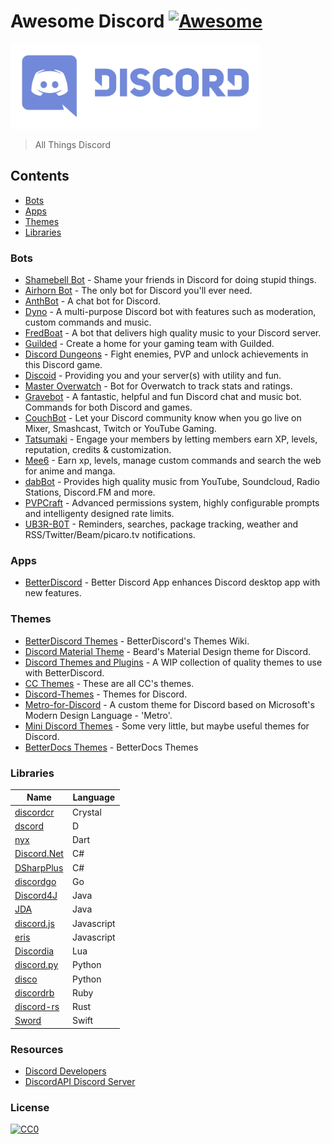 # Awesome Discord [![Awesome](https://cdn.rawgit.com/sindresorhus/awesome/d7305f38d29fed78fa85652e3a63e154dd8e8829/media/badge.svg)](https://github.com/sindresorhus/awesome)

[<img src="discord-logo.svg" width="400">](https://discordapp.com)

> All Things Discord

## Contents
- [Bots](#bots)
- [Apps](#apps)
- [Themes](#themes)
- [Libraries](#libraries)

### Bots
- [Shamebell Bot](https://shamebellbot.com) - Shame your friends in Discord for doing stupid things.
- [Airhorn Bot](https://airhorn.solutions) - The only bot for Discord you'll ever need.
- [AnthBot](http://www.ingmferrer.com.ve/anthbot/en) - A chat bot for Discord.
- [Dyno](https://www.dynobot.net) - A multi-purpose Discord bot with features such as moderation, custom commands and music.
- [FredBoat](https://docs.fredboat.com) - A bot that delivers high quality music to your Discord server.
- [Guilded](https://www.guilded.gg) - Create a home for your gaming team with Guilded.
- [Discord Dungeons](https://discorddungeons.me) - Fight enemies, PVP and unlock achievements in this Discord game.
- [Discoid](http://x-v0x.rhcloud.com/discoid) - Providing you and your server(s) with utility and fun.
- [Master Overwatch](https://masteroverwatch.com/discord) - Bot for Overwatch to track stats and ratings.
- [Gravebot](https://github.com/Gravebot/Gravebot) - A fantastic, helpful and fun Discord chat and music bot. Commands for both Discord and games. 
- [CouchBot](http://couchbot.io) - Let your Discord community know when you go live on Mixer, Smashcast, Twitch or YouTube Gaming.
- [Tatsumaki](https://www.tatsumaki.xyz) - Engage your members by letting members earn XP, levels, reputation, credits & customization.
- [Mee6](https://mee6.xyz/about) - Earn xp, levels, manage custom commands and search the web for anime and manga. 
- [dabBot](https://dabbot.org) - Provides high quality music from YouTube, Soundcloud, Radio Stations, Discord.FM and more. 
- [PVPCraft](https://bot.pvpcraft.ca) - Advanced permissions system, highly configurable prompts and intelligenty designed rate limits.
- [UB3R-B0T](https://ub3r-b0t.com) - Reminders, searches, package tracking, weather and RSS/Twitter/Beam/picaro.tv notifications.

### Apps
- [BetterDiscord](https://github.com/Jiiks/BetterDiscordApp) - Better Discord App enhances Discord desktop app with new features.

### Themes
- [BetterDiscord Themes](https://github.com/Jiiks/BetterDiscordApp/wiki/Themes) - BetterDiscord's Themes Wiki.
- [Discord Material Theme](http://www.beard-design.com/discord-material-theme/) - Beard's Material Design theme for Discord.
- [Discord Themes and Plugins](https://github.com/cosmicsalad/Discord-Themes-and-Plugins) - A WIP collection of quality themes to use with BetterDiscord.
- [CC Themes](https://github.com/CurimuChizu/CC-Themes) - These are all CC's themes.
- [Discord-Themes](https://github.com/0mniscient/Discord-Themes) - Themes for Discord.
- [Metro-for-Discord](https://github.com/TakosThings/Metro-for-Discord) - A custom theme for Discord based on Microsoft's Modern Design Language - 'Metro'.
- [Mini Discord Themes](https://github.com/Zerthox/Mini-Discord-Themes) - Some very little, but maybe useful themes for Discord.
- [BetterDocs Themes](https://betterdocs.net/themes.html) - BetterDocs Themes

### Libraries
| Name | Language |
| ---- | -------- |
| [discordcr](https://github.com/meew0/discordcr) | Crystal |
| [dscord](https://github.com/b1naryth1ef/dscord) | D |
| [nyx](https://github.com/Hackzzila/nyx) | Dart |
| [Discord.Net](https://github.com/RogueException/Discord.Net) | C# |
| [DSharpPlus](https://github.com/NaamloosDT/DSharpPlus) | C# |
| [discordgo](https://github.com/bwmarrin/discordgo) | Go |
| [Discord4J](https://github.com/austinv11/Discord4J) | Java |
| [JDA](https://github.com/DV8FromTheWorld/JDA) | Java |
| [discord.js](https://github.com/hydrabolt/discord.js) | Javascript |
| [eris](https://github.com/abalabahaha/eris) | Javascript |
| [Discordia](https://github.com/SinisterRectus/Discordia) | Lua |
| [discord.py](https://github.com/Rapptz/discord.py) | Python |
| [disco](https://github.com/b1naryth1ef/disco) | Python |
| [discordrb](https://github.com/meew0/discordrb) | Ruby |
| [discord-rs](https://github.com/SpaceManiac/discord-rs) | Rust |
| [Sword](https://github.com/Azoy/Sword) | Swift |

### Resources
- [Discord Developers](https://discordapp.com/developers)
- [DiscordAPI Discord Server](https://discord.gg/discord-api)

### License
[![CC0](http://mirrors.creativecommons.org/presskit/buttons/88x31/svg/cc-zero.svg)](https://creativecommons.org/publicdomain/zero/1.0/)
